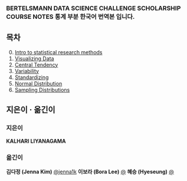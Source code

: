 ### BERTELSMANN DATA SCIENCE CHALLENGE SCHOLARSHIP COURSE NOTES 통계 부분 한국어 번역본 입니다. 

## 목차
0. [Intro to statistical research methods](#)
1. [Visualizing Data](#) 
2. [Central Tendency](summarynote/CentralTendency.md)
3. [Variability](#)
4. [Standardizing](#)
5. [Normal Distribution](#)
6. [Sampling Distributions](#)


## 지은이 · 옮긴이
### 지은이
**KALHARI LIYANAGAMA**  [](#)

### 옮긴이
**김다정 (Jenna Kim)** [@jenna1k](#)
**이보라 (Bora Lee)** [@](#)
**혜승 (Hyeseung)** [@](#)
